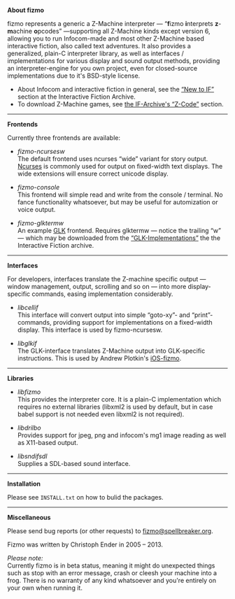 

**About fizmo**

fizmo represents a generic a Z-Machine interpreter — “**f**izmo **i**nterprets **z**-**m**achine **o**pcodes” —supporting all Z-Machine kinds except version 6, allowing you to run Infocom-made and most other Z-Machine based interactive fiction, also called text adventures. It also provides a generalized, plain-C interpreter library, as well as interfaces / implementations for various display and sound output methods, providing an interpreter-engine for you own project, even for closed-source implementations due to it's BSD-style license.

 - About Infocom and interactive fiction in general, see the
   [“New to IF”](http://www.ifarchive.org) section at the Interactive Fiction Archive.
  - To download Z-Machine games, see  [the IF-Archive's “Z-Code”](http://www.ifarchive.org/indexes/if-archiveXgamesXzcode.html) section.

---

**Frontends**

Currently three frontends are available:

 - _fizmo-ncursesw_  
    The default frontend uses ncurses “wide” variant for story output. [Ncurses](http://www.gnu.org/software/ncurses/) is commonly used for output on fixed-width text displays. The wide extensions will ensure correct unicode display.

 - _fizmo-console_  
   This frontend will simple read and write from the console / terminal. No fance functionality whatsoever, but may be useful for automization or voice output.
   
 - _fizmo-glktermw_  
   An example [GLK](http://en.wikipedia.org/wiki/Glk_(software)) frontend. Requires glktermw — notice the trailing “w” — which may be downloaded from the [“GLK-Implementations”](http://www.ifarchive.org/indexes/if-archiveXprogrammingXglkXimplementations.html) the the Interactive Fiction archive.

---

**Interfaces**

For developers, interfaces translate the Z-machine specific output — window management, output, scrolling and so on — into more display-specific commands, easing implementation considerably.

- _libcellif_  
  This interface will convert output into simple “goto-xy”- and “print”-commands, providing support for implementations on a fixed-width display. This interface is used by fizmo-ncursesw.
  
 - _libglkif_  
 The GLK-interface translates Z-Machine output into GLK-specific instructions. This is used by Andrew Plotkin's [iOS-fizmo](https://github.com/erkyrath/iosfizmo/).

---

**Libraries**

 - _libfizmo_  
   This provides the interpreter core. It is a plain-C implementation which requires no external libraries (libxml2 is used by default, but in case babel support is not needed even libxml2 is not required).
   
 - _libdrilbo_  
   Provides support for jpeg, png and infocom's mg1 image reading as well as X11-based output.
   
  - _libsndifsdl_  
   Supplies a SDL-based sound interface.

---

**Installation**

 Please see `INSTALL.txt` on how to bulid the packages.

---

**Miscellaneous**

 Please send bug reports (or other requests) to [fizmo@spellbreaker.org](mailto:fizmo@spellbreaker.org).

 Fizmo was written by Christoph Ender in 2005 – 2013.

 _Please note:_  
 Currently fizmo is in beta status, meaning it might do unexpected things such as stop with an error message, crash or cleesh your machine into a frog. There is no warranty of any kind whatsoever and you're entirely on your own when running it.

